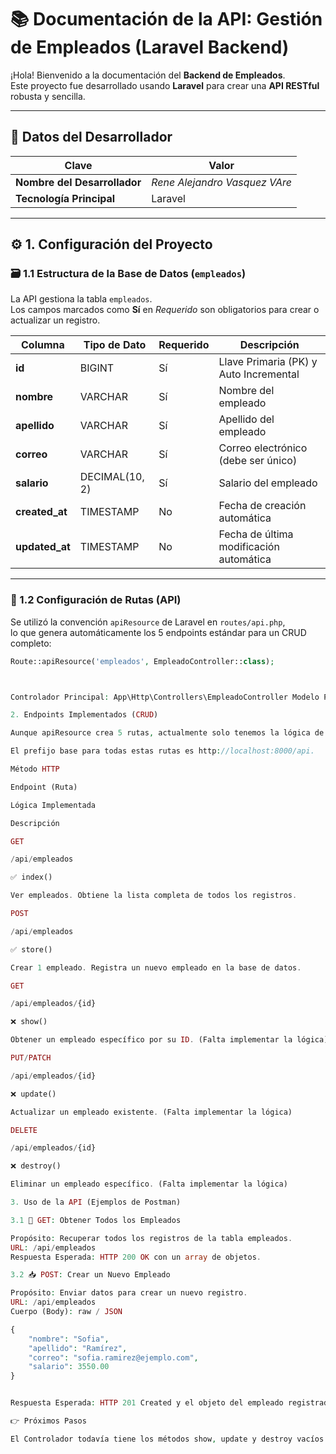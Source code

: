 # 📚 Documentación de la API: Gestión de Empleados (Laravel Backend)

¡Hola! Bienvenido a la documentación del **Backend de Empleados**.  
Este proyecto fue desarrollado usando **Laravel** para crear una **API RESTful** robusta y sencilla.

---

## 👥 Datos del Desarrollador

| Clave | Valor |
|-------|--------|
| **Nombre del Desarrollador** | *Rene Alejandro Vasquez VAre* |
| **Tecnología Principal** | Laravel |

---

## ⚙️ 1. Configuración del Proyecto

### 🗃️ 1.1 Estructura de la Base de Datos (`empleados`)

La API gestiona la tabla `empleados`.  
Los campos marcados como **Sí** en *Requerido* son obligatorios para crear o actualizar un registro.

| Columna | Tipo de Dato | Requerido | Descripción |
|----------|---------------|-----------|--------------|
| **id** | BIGINT | Sí | Llave Primaria (PK) y Auto Incremental |
| **nombre** | VARCHAR | Sí | Nombre del empleado |
| **apellido** | VARCHAR | Sí | Apellido del empleado |
| **correo** | VARCHAR | Sí | Correo electrónico (debe ser único) |
| **salario** | DECIMAL(10, 2) | Sí | Salario del empleado |
| **created_at** | TIMESTAMP | No | Fecha de creación automática |
| **updated_at** | TIMESTAMP | No | Fecha de última modificación automática |

---

### 🚀 1.2 Configuración de Rutas (API)

Se utilizó la convención `apiResource` de Laravel en `routes/api.php`,  
lo que genera automáticamente los 5 endpoints estándar para un CRUD completo:

```php
Route::apiResource('empleados', EmpleadoController::class);



Controlador Principal: App\Http\Controllers\EmpleadoController Modelo Principal: App\Models\Empleado (Solo se permiten asignaciones masivas para: nombre, apellido, correo, salario)

2. Endpoints Implementados (CRUD)

Aunque apiResource crea 5 rutas, actualmente solo tenemos la lógica de Lectura y Creación funcionando en el EmpleadoController.

El prefijo base para todas estas rutas es http://localhost:8000/api.

Método HTTP

Endpoint (Ruta)

Lógica Implementada

Descripción

GET

/api/empleados

✅ index()

Ver empleados. Obtiene la lista completa de todos los registros.

POST

/api/empleados

✅ store()

Crear 1 empleado. Registra un nuevo empleado en la base de datos.

GET

/api/empleados/{id}

❌ show()

Obtener un empleado específico por su ID. (Falta implementar la lógica)

PUT/PATCH

/api/empleados/{id}

❌ update()

Actualizar un empleado existente. (Falta implementar la lógica)

DELETE

/api/empleados/{id}

❌ destroy()

Eliminar un empleado específico. (Falta implementar la lógica)

3. Uso de la API (Ejemplos de Postman)

3.1 📄 GET: Obtener Todos los Empleados

Propósito: Recuperar todos los registros de la tabla empleados.
URL: /api/empleados
Respuesta Esperada: HTTP 200 OK con un array de objetos.

3.2 📥 POST: Crear un Nuevo Empleado

Propósito: Enviar datos para crear un nuevo registro.
URL: /api/empleados
Cuerpo (Body): raw / JSON

{
    "nombre": "Sofia",
    "apellido": "Ramírez",
    "correo": "sofia.ramirez@ejemplo.com",
    "salario": 3550.00
}


Respuesta Esperada: HTTP 201 Created y el objeto del empleado registrado.

👉 Próximos Pasos

El Controlador todavía tiene los métodos show, update y destroy vacíos. ¡El siguiente paso es implementarlos!